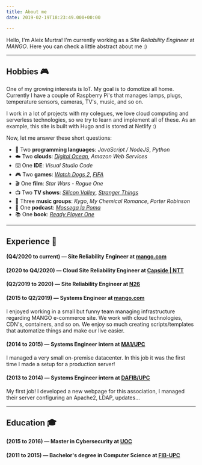 ```yaml
---
title: About me
date: 2019-02-19T18:23:49.000+00:00

---
```

Hello, I'm Aleix Murtra! I'm currently working as a *Site Reliability Engineer* at *MANGO*. Here you can check a little abstract about me :)

***

## Hobbies 🎮

One of my growing interests is IoT. My goal is to domotize all home. Currently I have a couple of Raspberry Pi's that manages lamps, plugs, temperature sensors, cameras, TV's, music, and so on.

I work in a lot of projects with my colegues, we love cloud computing and serverless technologies, so we try to learn and implement all of these. As an example, this site is built with Hugo and is stored at Netlify :)

Now, let me answer these short questions:

* 📃️ Two **programming languages**: _JavaScript / NodeJS_, _Python_
* ☁️ Two **clouds**: <a href="https://m.do.co/c/e75b71c1abc4" target="_blank">_Digital Ocean_</a>, _Amazon Web Services_
* ⌨️ One **IDE**: _Visual Studio Code_
* 🎮 Two **games**: <a href="https://amzn.to/2BK6UDa" target="_blank">_Watch Dogs 2_</a>, <a href="https://amzn.to/2V5Ctyw" target="_blank">_FIFA_</a>
* 🎬 One **film**: _Star Wars - Rogue One_
* 📺 Two **TV shows**: <a href="https://es.hboespana.com/series/silicon-valley/65878e1f-364b-4370-8dc2-938957be8040" target="_blank">_Silicon Valley_</a>, <a href="https://www.netflix.com/title/80057281" target="_blank">_Stranger Things_</a>
* 🎵 Three **music groups**: _Kygo_, _My Chemical Romance_, _Porter Robinson_
* 🎤 One **podcast**: <a href="https://mossegalapoma.cat/" target="_blank">_Mossega la Poma_</a>
* 📚 One **book**: <a href="https://amzn.to/2V5zNRu" target="_blank">_Ready Player One_</a>

***

## Experience 📰

#### (Q4/2020 to current) —    Site Reliability Engineer at <a href="https://shop.mango.com" target="_blank">mango.com</a>

#### (2020 to Q4/2020) —    Cloud Site Reliability Engineer at <a href="https://capside.com" target="_blank">Capside | NTT</a>

#### (Q2/2019 to 2020) —	Site Reliability Engineer at <a href="https://n26.com" target="_blank">N26</a>

#### (2015 to Q2/2019) —	Systems Engineer at <a href="https://shop.mango.com" target="_blank">mango.com</a>

I enjoyed working in a small but funny team managing infrastructure regarding MANGO e-commerce site. We work with cloud technologies, CDN's, containers, and so on. We enjoy so much creating scripts/templates that automatize things and make our live easier.

#### (2014 to 2015) — Systems Engineer intern at <a href="https://mat.upc.edu/ca" target="_blank">MA1/UPC</a>

I managed a very small on-premise datacenter. In this job it was the first time I made a setup for a production server!

#### (2013 to 2014) — Systems Engineer intern at <a href="http://dafib.upc.edu/" target="_blank">DAFIB/UPC</a>

My first job! I developed a new webpage for this association, I managed their server configuring an Apache2, LDAP, updates...

***

## Education 🎓

#### (2015 to 2016) — Master in Cybersecurity at <a href="https://www.uoc.edu" target="_blank">UOC</a>

#### (2011 to 2015) — Bachelor's degree in Computer Science at <a href="https://www.upc.edu" target="_blank">FIB-UPC</a>